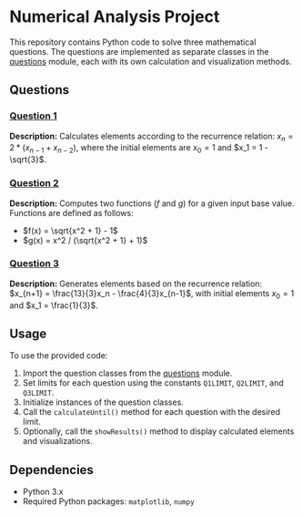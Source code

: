 # Numerical Analysis Project

This repository contains Python code to solve three mathematical questions. The questions are implemented as separate classes in the [questions](questions) module, each with its own calculation and visualization methods.

## Questions

### [Question 1](questions/question1.py)

**Description:** Calculates elements according to the recurrence relation: $x_n = 2 * (x_{n-1} + x_{n-2})$, where the initial elements are $x_0 = 1$ and $x_1 = 1 - \sqrt{3}$.

### [Question 2](questions/question2.py)

**Description:** Computes two functions ($f$ and $g$) for a given input base value. Functions are defined as follows:
- $f(x) = \sqrt{x^2 + 1} - 1$
- $g(x) = x^2 / (\sqrt{x^2 + 1} + 1)$

### [Question 3](questions/question3.py)

**Description:** Generates elements based on the recurrence relation: $x_{n+1} = \frac{13}{3}x_n - \frac{4}{3}x_{n-1}$, with initial elements $x_0 = 1$ and $x_1 = \frac{1}{3}$.

## Usage

To use the provided code:

1. Import the question classes from the [questions](questions.py) module.
2. Set limits for each question using the constants `Q1LIMIT`, `Q2LIMIT`, and `Q3LIMIT`.
3. Initialize instances of the question classes.
4. Call the `calculateUntil()` method for each question with the desired limit.
5. Optionally, call the `showResults()` method to display calculated elements and visualizations.

## Dependencies

- Python 3.x
- Required Python packages: `matplotlib`, `numpy`
